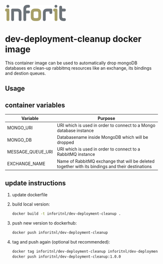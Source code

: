 [![logo](./logo.jpg)](https://inforit.nl)

# dev-deployment-cleanup docker image

This container image can be used to automatically drop mongoDB databases en clean-up rabbitmq resources like an exchange, its bindings and destion queues.

## Usage

## container variables

| Variable                 | Purpose                                                                                          |
| ------------------------ | -------------------------------------------------------------------------------------------------|
| MONGO_URI                | URI which is used in order to connect to a Mongo database instance                               |
| MONGO_DB                 | Databasename inside MongoDB which will be dropped                                                |
| MESSAGE_QUEUE_URI        | URI which is used in order to connect to a RabbitMQ instance                                     |
| EXCHANGE_NAME            | Name of RabbitMQ exchange that will be deleted together with its bindings and their destinations |

## update instructions

1. update dockerfile
2. build local version:

   ```sh
   docker build -t inforitnl/dev-deployment-cleanup .
   ```

3. push new version to dockerhub:

   ```sh
   docker push inforitnl/dev-deployment-cleanup
   ```

4. tag and push again (optional but recommended):

   ```sh
   docker tag inforitnl/dev-deployment-cleanup inforitnl/dev-deployment-cleanup:1.0.0
   docker push inforitnl/dev-deployment-cleanup:1.0.0
   ```
